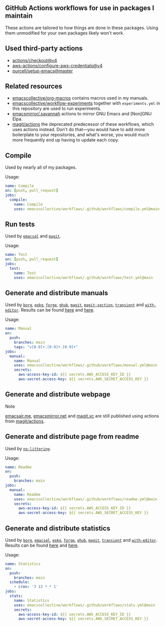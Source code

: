 ## GitHub Actions workflows for use in packages I maintain

These actions are tailored to how things are done in these packages.
Using them unmodified for your own packages likely won't work.

## Used third-party actions

- [actions/checkout@v4](https://github.com/actions/checkout)
- [aws-actions/configure-aws-credentials@v4](https://github.com/aws-actions/configure-aws-credentials)
- [purcell/setup-emacs@master](https://github.com/purcell/setup-emacs)

## Related resources

- [emacscollective/org-macros] contains macros used in my manuals.
- [emacscollective/workflow-experiments] together with `experiments.yml`
  in this repository are used to run experiments.
- [emacsmirror/.savannah] actions to mirror GNU Emacs and [Non]GNU Elpa.
- [magit/actions] the deprecated predecessor of these workflows, which uses
  actions instead.  Don't do that—you would have to add more boilerplate to
  your repositories, and what's worse, you would much more frequently end up
  having to update each copy.

## Compile

Used by nearly all of my packages.

Usage:

```yaml
name: Compile
on: [push, pull_request]
jobs:
  compile:
    name: Compile
    uses: emacscollective/workflows/.github/workflows/compile.yml@main
```

## Run tests

Used by [`emacsql`] and [`magit`].

Usage:

```yaml
name: Test
on: [push, pull_request]
jobs:
  test:
    name: Test
    uses: emacscollective/workflows/.github/workflows/test.yml@main
```

## Generate and distribute manuals

Used by [`borg`], [`epkg`], [`forge`], [`ghub`], [`magit`], [`magit-section`],
[`transient`] and [`with-editor`].  Results can be found [here](manuals-magit)
and [here](manuals-mirror).

Usage:

```yaml
name: Manual
on:
  push:
    branches: main
    tags: "v[0-9]+.[0-9]+.[0-9]+"
jobs:
  manual:
    name: Manual
    uses: emacscollective/workflows/.github/workflows/manual.yml@main
    secrets:
      aws-access-key-id: ${{ secrets.AWS_ACCESS_KEY_ID }}
      aws-secret-access-key: ${{ secrets.AWS_SECRET_ACCESS_KEY }}
```

## Generate and distribute webpage

> [!NOTE]
> [emacsair.me], [emacsmirror.net] and [magit.vc] are still published
> using actions from [magit/actions].

## Generate and distribute page from readme

Used by [`no-littering`].

Usage:

```yaml
name: Readme
on:
  push:
    branches: main
jobs:
  manual:
    name: Readme
    uses: emacscollective/workflows/.github/workflows/readme.yml@main
    secrets:
      aws-access-key-id: ${{ secrets.AWS_ACCESS_KEY_ID }}
      aws-secret-access-key: ${{ secrets.AWS_SECRET_ACCESS_KEY }}
```

## Generate and distribute statistics

Used by [`borg`], [`emacsql`], [`epkg`], [`forge`], [`ghub`], [`magit`],
[`transient`] and [`with-editor`].  Results can be found [here][stats-magit]
and [here][stats-mirror].

Usage:

```yaml
name: Statistics
on:
  push:
    branches: main
  schedule:
    - cron: '3 13 * * 1'
jobs:
  stats:
    name: Statistics
    uses: emacscollective/workflows/.github/workflows/stats.yml@main
    secrets:
      aws-access-key-id: ${{ secrets.AWS_ACCESS_KEY_ID }}
      aws-secret-access-key: ${{ secrets.AWS_SECRET_ACCESS_KEY }}
```

[`borg`]:          https://github.com/emacscollective/borg
[`emacsql`]:       https://github.com/magit/emacsql
[`epkg`]:          https://github.com/emacscollective/epkg
[`forge`]:         https://github.com/magit/forge
[`ghub`]:          https://github.com/magit/ghub
[`magit`]:         https://github.com/magit/magit
[`magit-section`]: https://github.com/magit/magit
[`no-littering`]:  https://github.com/emacscollective/no-littering
[`transient`]:     https://github.com/magit/transient
[`with-editor`]:   https://github.com/magit/with-editor

[emacsair.me]:     https://emacsair.me
[emacsmirror.net]: https://emacsmirror.net
[magit.vc]:        https://magit.vc

[manuals-magit]:   https://magit.vc/manual/
[manuals-mirror]:  https://emacsmirror.net/manual/
[stats-magit]:     https://magit.vc/stats/
[stats-mirror]:    https://emacsmirror.net/stats/

[emacscollective/org-macros]: https://github.com/emacscollective/org-macros
[emacscollective/workflow-experiments]: https://github.com/emacscollective/workflow-experiments
[emacsmirror/.savannah]: https://github.com/emacsmirror/.savannah.git
[magit/actions]: https://github.com/magit/actions
